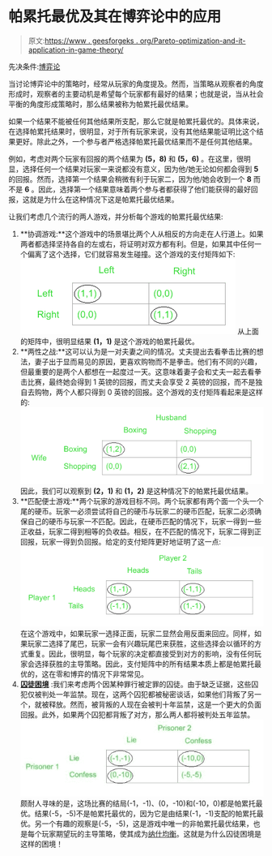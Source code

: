# 帕累托最优及其在博弈论中的应用

> 原文:[https://www . geesforgeks . org/Pareto-optimization-and-it-application-in-game-theory/](https://www.geeksforgeeks.org/pareto-optimality-and-its-application-in-game-theory/)

先决条件:[博弈论](https://www.geeksforgeeks.org/game-theory/)

当讨论博弈论中的策略时，经常从玩家的角度提及。然而，当策略从观察者的角度形成时，观察者的主要动机是希望每个玩家都有最好的结果；也就是说，当从社会平衡的角度形成策略时，那么结果被称为帕累托最优结果。

如果一个结果不能被任何其他结果所支配，那么它就是帕累托最优的。具体来说，在选择帕累托结果时，很明显，对于所有玩家来说，没有其他结果能证明比这个结果更好。除此之外，一个参与者严格选择帕累托最优结果而不是任何其他结果。

例如，考虑对两个玩家有回报的两个结果为 **(5，8)** 和 **(5，6)** 。在这里，很明显，选择任何一个结果对玩家一来说都没有意义，因为他/她无论如何都会得到 **5** 的回报。然而，选择第一个结果会稍微有利于玩家二，因为他/她会收到一个 **8** 而不是 **6** 。因此，选择第一个结果意味着两个参与者都获得了他们能获得的最好回报，这就是为什么在这种情况下这是帕累托最优结果。

让我们考虑几个流行的两人游戏，并分析每个游戏的帕累托最优结果:

1.  **协调游戏:**这个游戏中的场景堪比两个人从相反的方向走在人行道上。如果两者都选择坚持各自的左或右，将证明对双方都有利。但是，如果其中任何一个偏离了这个选择，它们就容易发生碰撞。这个游戏的支付矩阵如下:
    [![](img/ee59b79c742e501db2c4dcc9da044859.png)](https://media.geeksforgeeks.org/wp-content/uploads/20200130210952/Coordination-game-matrix-1.png) 
    从上面的矩阵中，很明显结果 **(1，1)** 是这个游戏的帕累托最优。
2.  **两性之战:**这可以认为是一对夫妻之间的情况。丈夫提出去看拳击比赛的想法，妻子出于显而易见的原因，更喜欢购物而不是拳击。他们有不同的兴趣，但最重要的是两个人都想在一起度过一天。这意味着妻子会和丈夫一起去看拳击比赛，最终她会得到 1 英镑的回报，而丈夫会享受 2 英镑的回报，而不是独自去购物，两个人都只得到 0 英镑的回报。这个游戏的支付矩阵看起来是这样的:
    [![](img/6124a3bdd2c71349a40fe7bc746d61e6.png)](https://media.geeksforgeeks.org/wp-content/uploads/20200130211733/Battle-of-the-Sexes1.png) 
    因此，我们可以观察到 **(2，1)** 和 **(1，2)** 是这种情况下的帕累托最优结果。
3.  **匹配便士游戏:**两个玩家的游戏目标不同。两个玩家都有两个面一个头一个尾的硬币。玩家一必须尝试将自己的硬币与玩家二的硬币匹配，玩家二必须确保自己的硬币与玩家一不匹配。因此，在硬币匹配的情况下，玩家一得到一些正收益，玩家二得到相等的负收益。相反，在不匹配的情况下，玩家二得到正回报，玩家一得到负回报。给定的支付矩阵更好地证明了这一点:
    [![](img/9d132294802ea6af9f6abdc6deb565a1.png)](https://media.geeksforgeeks.org/wp-content/uploads/20200130212603/Matching-Pennies1.png) 
    在这个游戏中，如果玩家一选择正面，玩家二显然会用反面来回应。同样，如果玩家二选择了尾巴，玩家一会有兴趣玩尾巴来获胜，这些选择会以循环的方式重复。因此，很明显，每个玩家的决定都直接受到对方的影响，没有任何玩家会选择获胜的主导策略。因此，支付矩阵中的所有结果本质上都是帕累托最优的，这在零和博弈的情况下非常常见。
4.  [**囚徒困境**](https://www.geeksforgeeks.org/prisoners-dilemma-game-theory/) :我们来考虑两个因某种罪行被定罪的囚徒。由于缺乏证据，这些囚犯仅被判处一年监禁。现在，这两个囚犯都被秘密谈话，如果他们背叛了另一个，就被释放。然而，被背叛的人现在会被判十年监禁，这是一个更大的负面回报。此外，如果两个囚犯都背叛了对方，那么两人都将被判处五年监禁。
    [![](img/5b9a40d9a363f4d6889c698ffbf45ce8.png)](https://media.geeksforgeeks.org/wp-content/uploads/20200130210714/Prisoners-dilemma1.jpg) 
    颇耐人寻味的是，这场比赛的结局(-1，-1)、(0，-10)和(-10，0)都是帕累托最优。结果(-5，-5)不是帕累托最优的，因为它是由结果(-1，-1)支配的帕累托最优。另一个有趣的观察是(-5，-5)，这是游戏中唯一的非帕累托最优结果，也是每个玩家期望玩的主导策略，使其成为[纳什均衡](https://en.wikipedia.org/wiki/Nash_equilibrium)。这就是为什么囚徒困境是这样的困境！